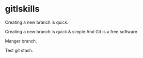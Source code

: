 # gitlskills
Creating a new branch is quick.

Creating a new branch is quick & simple And Git is a free software.

Manger branch.

Test git stash.
